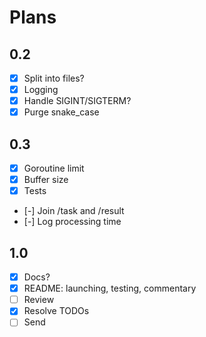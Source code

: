 # Plans

## 0.2

- [x] Split into files?
- [x] Logging
- [x] Handle SIGINT/SIGTERM?
- [x] Purge snake_case

## 0.3

- [x] Goroutine limit
- [x] Buffer size
- [x] Tests
- [-] Join /task and /result
- [-] Log processing time

## 1.0

- [x] Docs?
- [x] README: launching, testing, commentary
- [ ] Review
- [x] Resolve TODOs
- [ ] Send
